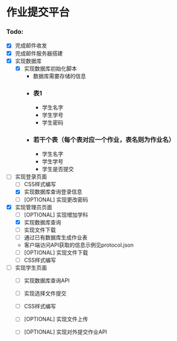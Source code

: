 # 作业提交平台

### Todo:

- [x] 完成邮件收发
- [x] 完成邮件服务器搭建
- [x] 实现数据库
    - [x] 实现数据库初始化脚本
        - 数据库需要存储的信息
        - ### 表1
            - 学生名字
            - 学生学号
            - 学生密码
        - ### 若干个表（每个表对应一个作业，表名则为作业名）
            - 学生名字
            - 学生学号
            - 学生是否提交
- [ ] 实现登录页面
    - [ ] CSS样式编写
    - [x] 实现数据库查询登录信息
    - [ ] [OPTIONAL] 实现更改密码
- [x] 实现管理员页面
    - [ ] [OPTIONAL] 实现增加学科
    - [x] 实现数据库查询
    - [ ] 实现文件下载
    - [ ] 通过已有数据库生成作业表
    - 客户端访问API获取的信息示例见protocol.json
    - [ ] [OPTIONAL] 实现文件下载
    - [ ] CSS样式编写
- [ ] 实现学生页面
    - [ ] 实现数据库查询API
    - [ ] 实现选择文件提交
    - [ ] CSS样式编写
    - [ ] [OPTIONAL] 实现文件上传
    - [ ] [OPTIONAL] 实现对外提交作业API

